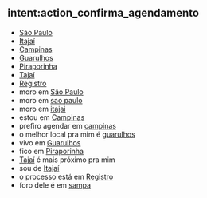 ## intent:action_confirma_agendamento
- [São Paulo](local)
- [Itajaí](local)
- [Campinas](local)
- [Guarulhos](local)
- [Piraporinha](local)
- [Tajaí](local)
- [Registro](local)
- moro em [São Paulo](local)
- moro em [sao paulo](local)
- moro em [itajai](local)
- estou em [Campinas](local)
- prefiro agendar em [campinas](local)
- o melhor local pra mim é [guarulhos](local)
- vivo em [Guarulhos](local)
- fico em [Piraporinha](local)
- [Tajaí](local) é mais próximo pra mim
- sou de [Itajaí](local)
- o processo está em [Registro](local)
- foro dele é em [sampa](local)
